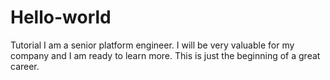 # Hello-world
Tutorial
I am a senior platform engineer. I will be very valuable for my company and I am ready to learn more.
This is just the beginning of a great career.
